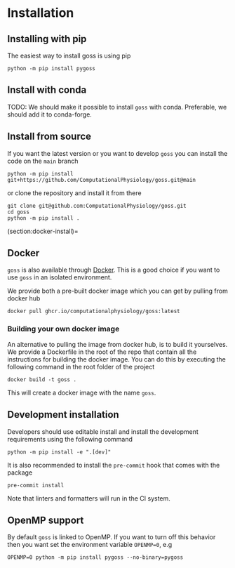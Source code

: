 # Installation

## Installing with pip

The easiest way to install goss is using pip
```
python -m pip install pygoss
```

## Install with conda

TODO: We should make it possible to install `goss` with conda. Preferable, we should add it to conda-forge.

## Install from source

If you want the latest version or you want to develop `goss` you can install the code on the `main` branch

```
python -m pip install git+https://github.com/ComputationalPhysiology/goss.git@main
```
or clone the repository and install it from there

```
git clone git@github.com:ComputationalPhysiology/goss.git
cd goss
python -m pip install .
```

(section:docker-install)=
## Docker

`goss` is also available through [Docker](https://docs.docker.com/get-docker/). This is a good choice if you want to use `goss` in an isolated environment.

We provide both a pre-built docker image which you can get by pulling from docker hub
```
docker pull ghcr.io/computationalphysiology/goss:latest
```

### Building your own docker image

An alternative to pulling the image from docker hub, is to build it yourselves.
We provide a Dockerfile in the root of the repo that contain all the instructions for building the docker image. You can do this by executing the following command in the root folder of the project

```
docker build -t goss .
```
This will create a docker image with the name `goss`.


## Development installation

Developers should use editable install and install the development requirements using the following command
```
python -m pip install -e ".[dev]"
```
It is also recommended to install the `pre-commit` hook that comes with the package
```
pre-commit install
```
Note that linters and formatters will run in the CI system.


## OpenMP support
By default `goss` is linked to OpenMP. If you want to turn off this behavior then you want set the environment variable `OPENMP=0`, e.g
```
OPENMP=0 python -m pip install pygoss --no-binary=pygoss
```
